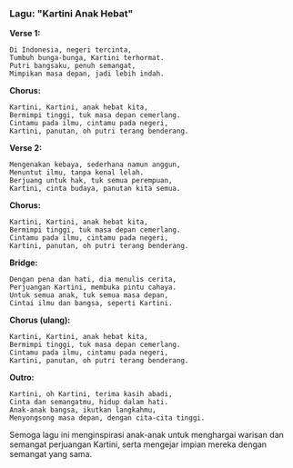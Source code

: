 ### Lagu: "Kartini Anak Hebat"

**Verse 1:**
```
Di Indonesia, negeri tercinta,
Tumbuh bunga-bunga, Kartini terhormat.
Putri bangsaku, penuh semangat,
Mimpikan masa depan, jadi lebih indah.
```

**Chorus:**
```
Kartini, Kartini, anak hebat kita,
Bermimpi tinggi, tuk masa depan cemerlang.
Cintamu pada ilmu, cintamu pada negeri,
Kartini, panutan, oh putri terang benderang.
```

**Verse 2:**
```
Mengenakan kebaya, sederhana namun anggun,
Menuntut ilmu, tanpa kenal lelah.
Berjuang untuk hak, tuk semua perempuan,
Kartini, cinta budaya, panutan kita semua.
```

**Chorus:**
```
Kartini, Kartini, anak hebat kita,
Bermimpi tinggi, tuk masa depan cemerlang.
Cintamu pada ilmu, cintamu pada negeri,
Kartini, panutan, oh putri terang benderang.
```

**Bridge:**
```
Dengan pena dan hati, dia menulis cerita,
Perjuangan Kartini, membuka pintu cahaya.
Untuk semua anak, tuk semua masa depan,
Cintai ilmu dan bangsa, seperti Kartini.
```

**Chorus (ulang):**
```
Kartini, Kartini, anak hebat kita,
Bermimpi tinggi, tuk masa depan cemerlang.
Cintamu pada ilmu, cintamu pada negeri,
Kartini, panutan, oh putri terang benderang.
```

**Outro:**
```
Kartini, oh Kartini, terima kasih abadi,
Cinta dan semangatmu, hidup dalam hati.
Anak-anak bangsa, ikutkan langkahmu,
Menyongsong masa depan, dengan cita-cita tinggi.
``` 

Semoga lagu ini menginspirasi anak-anak untuk menghargai warisan dan semangat perjuangan Kartini, serta mengejar impian mereka dengan semangat yang sama.
